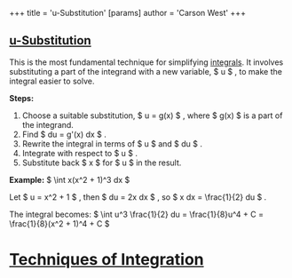 +++
 title = 'u-Substitution'
[params]
	author = 'Carson West'
+++
## [u-Substitution](./../u-substitution/) 
This is the most fundamental technique for simplifying [integrals](./../integrals/).  It involves substituting a part of the integrand with a new variable,  $ u $ , to make the integral easier to solve.

**Steps:**

1. Choose a suitable substitution,  $ u = g(x) $ , where  $ g(x) $  is a part of the integrand.
2. Find  $ du = g'(x) dx $ .
3. Rewrite the integral in terms of  $ u $  and  $ du $ .
4. Integrate with respect to  $ u $ .
5. Substitute back  $ x $  for  $ u $  in the result.

**Example:**  $ \int x(x^2 + 1)^3 dx $ 

Let  $ u = x^2 + 1 $ , then  $ du = 2x dx $ , so  $ x dx = \frac{1}{2} du $ .

The integral becomes:  $ \int u^3 \frac{1}{2} du = \frac{1}{8}u^4 + C = \frac{1}{8}(x^2 + 1)^4 + C $ 

# [Techniques of Integration](./../techniques-of-integration/)
